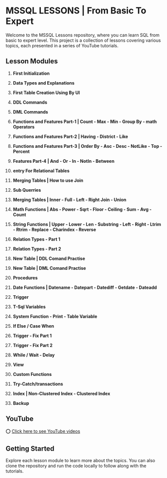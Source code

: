 # MSSQL LESSONS | From Basic To Expert

Welcome to the MSSQL Lessons repository, where you can learn SQL from basic to expert level. This project is a collection of lessons covering various topics, each presented in a series of YouTube tutorials.

## Lesson Modules

1. **First Initialization**

2. **Data Types and Explanations**

3. **First Table Creation Using By UI**

4. **DDL Commands**

5. **DML Commands**

6. **Functions and Features Part-1 | Count - Max - Min - Group By - math Operators**

7. **Functions and Features Part-2 | Having - District - Like**

8. **Functions and Features Part-3 | Order By - Asc - Desc - NotLike - Top - Percent**

9. **Features Part-4 | And - Or - In - NotIn - Between**

10. **entry For Relational Tables**

11. **Merging Tables | How to use Join**

12. **Sub Querries**

13. **Merging Tables | Inner - Full - Left - Right Join - Union**

14. **Math Functions | Abs - Power - Sqrt - Floor - Ceiling - Sum - Avg - Count**

15. **String Functions | Upper - Lower - Len - Substring - Left - Right - Ltrim - Rtrim - Replace - Charindex - Reverse**

16. **Relation Types - Part 1**

17. **Relation Types - Part 2**

18. **New Table | DDL Comand Practise**

19. **New Table | DML Comand Practise**

20. **Procedures**

21. **Date Functions | Datename - Datepart - Datediff - Getdate - Dateadd**

22. **Trigger**

23. **T-Sql Variables**

24. **System Function - Print - Table Variable**

25. **If Else / Case When**

26. **Trigger - Fix Part 1**

27. **Trigger - Fix Part 2**

28. **While / Wait - Delay**

29. **View**

30. **Custom Functions**

31. **Try-Catch/transactions**

32. **Index | Non-Clustered Index - Clustered Index**

33. **Backup**

## YouTube
⭕ [Click here to see YouTube videos](https://www.youtube.com/playlist?list=PLUGOSPRUV32L3iUVqtyJ2EwQmB6BRGTXw
) 

## Getting Started

Explore each lesson module to learn more about the topics. You can also clone the repository and run the code locally to follow along with the tutorials.
